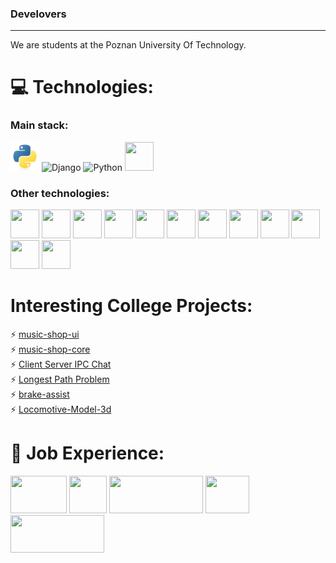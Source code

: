 ### Develovers
<hr>
We are students at the Poznan University Of Technology.

# 💻 Technologies:  

<div>
<h3>Main stack:</h3>
<img src="https://github.com/devicons/devicon/blob/master/icons/python/python-original.svg" title="Python" alt="Python" width="46" height="46"/>
<img src="https://www.svgrepo.com/show/305963/django.svg" title="Django" alt="Django" width="46" height="46"/>
<img src="https://cdn.jsdelivr.net/gh/devicons/devicon/icons/react/react-original.svg" title="Python" alt="Python" width="46" height="46"/>
<img src="https://cdn.jsdelivr.net/gh/devicons/devicon/icons/javascript/javascript-original.svg" title="" alt="" width="46" height="46"/>
</div>

<div>
<h3>Other technologies:</h3>
<img src="https://cdn.jsdelivr.net/gh/devicons/devicon/icons/c/c-original.svg" title="" alt="" width="46" height="46"/>
<img src="https://cdn.jsdelivr.net/gh/devicons/devicon/icons/csharp/csharp-original.svg" title="" alt="" width="46" height="46"/>
<img src="https://cdn.jsdelivr.net/gh/devicons/devicon/icons/cplusplus/cplusplus-original.svg" title="" alt="" width="46" height="46"/>
<img src="https://cdn.jsdelivr.net/gh/devicons/devicon/icons/qt/qt-original.svg" title="" alt="" width="46" height="46"/>
<img src="https://cdn.jsdelivr.net/gh/devicons/devicon/icons/cmake/cmake-original.svg" title="" alt="" width="46" height="46"/>
<img src="https://cdn.jsdelivr.net/gh/devicons/devicon/icons/html5/html5-original.svg" title="" alt="" width="46" height="46"/>
<img src="https://cdn.jsdelivr.net/gh/devicons/devicon/icons/css3/css3-original.svg" title="" alt="" width="46" height="46"/>
<img src="https://cdn.jsdelivr.net/gh/devicons/devicon/icons/kotlin/kotlin-original.svg" title="" alt="" width="46" height="46"/>
<img src="https://cdn.jsdelivr.net/gh/devicons/devicon/icons/php/php-original.svg" title="" alt="" width="46" height="46"/>
<img src="https://cdn.jsdelivr.net/gh/devicons/devicon/icons/oracle/oracle-original.svg" title="" alt="" width="46" height="46"/>
<img src="https://cdn.jsdelivr.net/gh/devicons/devicon/icons/digitalocean/digitalocean-original.svg" title="" alt="" width="46" height="46"/>
<img src="https://cdn.jsdelivr.net/gh/devicons/devicon/icons/heroku/heroku-plain.svg" title="" alt="" width="46" height="46"/>
</div>


# Interesting College Projects:

⚡ [music-shop-ui](https://github.com/Deve-Lovers/music-shop-ui)  
⚡ [music-shop-core](https://github.com/Deve-Lovers/music-shop-core)  
⚡ [Client Server IPC Chat](https://github.com/Deve-Lovers/Client-Server-IPC-Chat)  
⚡ [Longest Path Problem](https://github.com/Deve-Lovers/Longest-Path-Problem)  
⚡ [brake-assist](https://github.com/Deve-Lovers/brake-assist)  
⚡ [Locomotive-Model-3d](https://github.com/Deve-Lovers/Locomotive-Model-3d)

# 👔 Job Experience:

<div>
<img src="https://www.drupal.org/files/Meant4-symbol.png" title="" alt="" width="90" height="60"/>
<img src="https://media.licdn.com/dms/image/C560BAQGWhHNoA5PCag/company-logo_200_200/0/1548946585688?e=2147483647&v=beta&t=y0oKyOWv0Jk2mAgJL2Omt19MTIy_d5Af4WoVL6s0cEw" title="" alt="" width="60" height="60"/>
<img src="https://www.natak.pl/images/SpotkaniaNaTak/logo_partner%C3%B3w_spotkania_na_tak/pcss_logo.png" width="150" height="60"/>
<img src="https://www.ceric-eric.eu/wp-content/uploads/2020/07/PolishSynchrotronRadiatonSociety.png" width="70" height="60"/>
<img src="https://domar.com.pl/wp-content/uploads/2020/02/LOGO_DOMAR.png" width="150" height="60"/>
</div>
